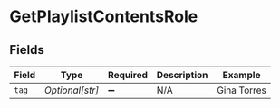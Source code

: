 # GetPlaylistContentsRole


## Fields

| Field              | Type               | Required           | Description        | Example            |
| ------------------ | ------------------ | ------------------ | ------------------ | ------------------ |
| `tag`              | *Optional[str]*    | :heavy_minus_sign: | N/A                | Gina Torres        |